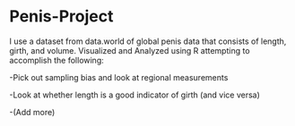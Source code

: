 # Penis-Project
I use a dataset from data.world of global penis data that consists of length, girth, and volume.
Visualized and Analyzed using R attempting to accomplish the following:

   -Pick out sampling bias and look at regional measurements
  
   -Look at whether length is a good indicator of girth (and vice versa)
  
   -(Add more)
  
